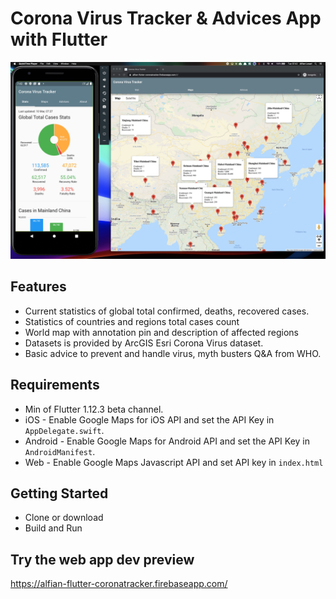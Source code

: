 # Corona Virus Tracker & Advices App with Flutter

![Alt text](./promo.jpg?raw=true "Corona Virus Tracker & Advices Flutter App")

## Features
- Current statistics of global total confirmed, deaths, recovered cases.
- Statistics of countries and regions total cases count
- World map with annotation pin and description of affected regions
- Datasets is provided by ArcGIS Esri Corona Virus dataset.
- Basic advice to prevent and handle virus,  myth busters Q&A from WHO.

## Requirements
- Min of Flutter 1.12.3 beta channel.
- iOS - Enable Google Maps for iOS API and set the API Key in `AppDelegate.swift`.
- Android - Enable Google Maps for Android API and set the API Key in `AndroidManifest`.
- Web - Enable Google Maps Javascript API and set API key in `index.html`

## Getting Started
- Clone or download
- Build and Run

## Try the web app dev preview
https://alfian-flutter-coronatracker.firebaseapp.com/
